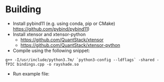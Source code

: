# Building

- Install pybind11 (e.g. using conda, pip or CMake) https://github.com/pybind/pybind11)
- Install xtensor and xtensor-python
	- https://github.com/QuantStack/xtensor
	- https://github.com/QuantStack/xtensor-python
- Compile using the following snippet:

```
g++ -I/usr/include/python3.7m/ `python3-config --ldflags` -shared -fPIC bindings.cpp -o rayshade.so
```

- Run example file: